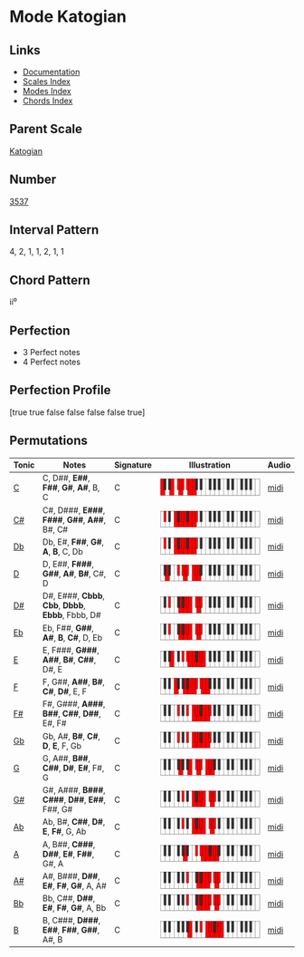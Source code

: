 # Mode Katogian

## Links

- [Documentation](index.md)
- [Scales Index](Scales.md)
- [Modes Index](Modes.md)
- [Chords Index](Chords.md)

## Parent Scale

[Katogian](ScaleKatogian.md)

## Number

[3537](https://ianring.com/musictheory/scales/3537)

## Interval Pattern

4, 2, 1, 1, 2, 1, 1

## Chord Pattern

ii⁰

## Perfection

- 3 Perfect notes
- 4 Perfect notes

## Perfection Profile

[true true false false false false true]

## Permutations

| Tonic | Notes | Signature | Illustration | Audio |
|-------|-------|-----------|--------------|-------|
| [C](ModeCNaturalKatogian.md) | C, D##, **E##**, **F##**, **G#**, **A#**, B, C | C | ![CNaturalKatogian](ModeCNaturalKatogian.png) | [midi](https://github.com/edipermadi/music/blob/main/docs/ModeCNaturalKatogian.mid?raw=true) |
| [C#](ModeCSharpKatogian.md) | C#, D###, **E###**, **F###**, **G##**, **A##**, B#, C# | C | ![CSharpKatogian](ModeCSharpKatogian.png) | [midi](https://github.com/edipermadi/music/blob/main/docs/ModeCSharpKatogian.mid?raw=true) |
| [Db](ModeDFlatKatogian.md) | Db, E#, **F##**, **G#**, **A**, **B**, C, Db | C | ![DFlatKatogian](ModeDFlatKatogian.png) | [midi](https://github.com/edipermadi/music/blob/main/docs/ModeDFlatKatogian.mid?raw=true) |
| [D](ModeDNaturalKatogian.md) | D, E##, **F###**, **G##**, **A#**, **B#**, C#, D | C | ![DNaturalKatogian](ModeDNaturalKatogian.png) | [midi](https://github.com/edipermadi/music/blob/main/docs/ModeDNaturalKatogian.mid?raw=true) |
| [D#](ModeDSharpKatogian.md) | D#, E###, **Cbbb**, **Cbb**, **Dbbb**, **Ebbb**, Fbbb, D# | C | ![DSharpKatogian](ModeDSharpKatogian.png) | [midi](https://github.com/edipermadi/music/blob/main/docs/ModeDSharpKatogian.mid?raw=true) |
| [Eb](ModeEFlatKatogian.md) | Eb, F##, **G##**, **A#**, **B**, **C#**, D, Eb | C | ![EFlatKatogian](ModeEFlatKatogian.png) | [midi](https://github.com/edipermadi/music/blob/main/docs/ModeEFlatKatogian.mid?raw=true) |
| [E](ModeENaturalKatogian.md) | E, F###, **G###**, **A##**, **B#**, **C##**, D#, E | C | ![ENaturalKatogian](ModeENaturalKatogian.png) | [midi](https://github.com/edipermadi/music/blob/main/docs/ModeENaturalKatogian.mid?raw=true) |
| [F](ModeFNaturalKatogian.md) | F, G##, **A##**, **B#**, **C#**, **D#**, E, F | C | ![FNaturalKatogian](ModeFNaturalKatogian.png) | [midi](https://github.com/edipermadi/music/blob/main/docs/ModeFNaturalKatogian.mid?raw=true) |
| [F#](ModeFSharpKatogian.md) | F#, G###, **A###**, **B##**, **C##**, **D##**, E#, F# | C | ![FSharpKatogian](ModeFSharpKatogian.png) | [midi](https://github.com/edipermadi/music/blob/main/docs/ModeFSharpKatogian.mid?raw=true) |
| [Gb](ModeGFlatKatogian.md) | Gb, A#, **B#**, **C#**, **D**, **E**, F, Gb | C | ![GFlatKatogian](ModeGFlatKatogian.png) | [midi](https://github.com/edipermadi/music/blob/main/docs/ModeGFlatKatogian.mid?raw=true) |
| [G](ModeGNaturalKatogian.md) | G, A##, **B##**, **C##**, **D#**, **E#**, F#, G | C | ![GNaturalKatogian](ModeGNaturalKatogian.png) | [midi](https://github.com/edipermadi/music/blob/main/docs/ModeGNaturalKatogian.mid?raw=true) |
| [G#](ModeGSharpKatogian.md) | G#, A###, **B###**, **C###**, **D##**, **E##**, F##, G# | C | ![GSharpKatogian](ModeGSharpKatogian.png) | [midi](https://github.com/edipermadi/music/blob/main/docs/ModeGSharpKatogian.mid?raw=true) |
| [Ab](ModeAFlatKatogian.md) | Ab, B#, **C##**, **D#**, **E**, **F#**, G, Ab | C | ![AFlatKatogian](ModeAFlatKatogian.png) | [midi](https://github.com/edipermadi/music/blob/main/docs/ModeAFlatKatogian.mid?raw=true) |
| [A](ModeANaturalKatogian.md) | A, B##, **C###**, **D##**, **E#**, **F##**, G#, A | C | ![ANaturalKatogian](ModeANaturalKatogian.png) | [midi](https://github.com/edipermadi/music/blob/main/docs/ModeANaturalKatogian.mid?raw=true) |
| [A#](ModeASharpKatogian.md) | A#, B###, **D##**, **E#**, **F#**, **G#**, A, A# | C | ![ASharpKatogian](ModeASharpKatogian.png) | [midi](https://github.com/edipermadi/music/blob/main/docs/ModeASharpKatogian.mid?raw=true) |
| [Bb](ModeBFlatKatogian.md) | Bb, C##, **D##**, **E#**, **F#**, **G#**, A, Bb | C | ![BFlatKatogian](ModeBFlatKatogian.png) | [midi](https://github.com/edipermadi/music/blob/main/docs/ModeBFlatKatogian.mid?raw=true) |
| [B](ModeBNaturalKatogian.md) | B, C###, **D###**, **E##**, **F##**, **G##**, A#, B | C | ![BNaturalKatogian](ModeBNaturalKatogian.png) | [midi](https://github.com/edipermadi/music/blob/main/docs/ModeBNaturalKatogian.mid?raw=true) |
